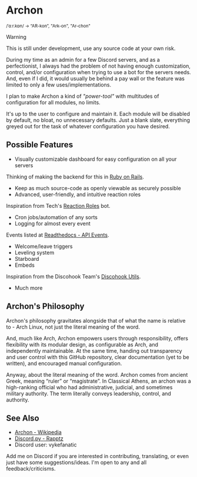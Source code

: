 # Archon
<sup>/ˈɑːr.kɒn/ -> “AR-kon”, "Ark-on", "Ar-chon"</sup><br/>
> [!WARNING]
> This is still under development, use any source code at your own risk.

During my time as an admin for a few Discord servers, and as a perfectionist, I always had the problem of not having enough customization, control, and/or configuration when trying to use a bot for the servers needs. And, even if I did, it would usually be behind a pay wall or the feature was limited to only a few uses/implementations.

I plan to make Archon a kind of *"power-tool"* with multitudes of configuration for all modules, no limits.

It's up to the user to configure and maintain it. Each module will be disabled by default, no bloat, no unnecessary defaults. Just a blank slate, everything greyed out for the task of whatever configuration you have desired.

## Possible Features
- Visually customizable dashboard for easy configuration on all your servers

Thinking of making the backend for this in [Ruby on Rails](https://rubyonrails.org/).

- Keep as much source-code as openly viewable as securely possible
- Advanced, user-friendly, and intuitive reaction roles

Inspiration from Tech's [Reaction Roles](https://reactionroles.mtdv.me/) bot.

- Cron jobs/automation of any sorts
- Logging for almost every event

Events listed at [Readthedocs - API Events](https://discordpy.readthedocs.io/en/latest/api.html#discord-api-events).

- Welcome/leave triggers
- Leveling system
- Starboard
- Embeds

Inspiration from the Discohook Team's [Discohook Utils](https://discohook.app).

- Much more

## Archon's Philosophy
Archon's philosophy gravitates alongside that of what the name is relative to - Arch Linux, not just the literal meaning of the word.

And, much like Arch, Archon empowers users through responsibility, offers flexibility with its modular design, as configurable as Arch, and independently maintainable. At the same time, handing out transparency and user control with this GitHub repository, clear documentation (yet to be written), and encouraged manual configuration.

Anyway, about the literal meaning of the word. Archon comes from ancient Greek, meaning “ruler” or “magistrate”. In Classical Athens, an archon was a high-ranking official who had administrative, judicial, and sometimes military authority. The term literally conveys leadership, control, and authority.

## See Also
- [Archon - Wikipedia](https://en.wikipedia.org/wiki/Archon)
- [Discord.py - Rapptz](https://github.com/Rapptz/discord.py)
- Discord user: vykefanatic

Add me on Discord if you are interested in contributing, translating, or even just have some suggestions/ideas. I'm open to any and all feedback/criticisms.
